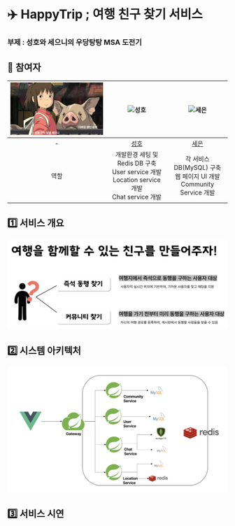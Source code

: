 # ✈️ HappyTrip ; 여행 친구 찾기 서비스 
### 부제 : 성호와 세으니의 우당탕탕 MSA 도전기

## 👫 참여자
<div align="center">
<!--   <img src="profile.png" alt="profile" width="300"/> -->

|<img src="profile.png" alt="profile" width="400"/> | <img src="https://avatars.githubusercontent.com/u/116167931?v=4" alt="성호" width="200"/> |<img src="https://avatars.githubusercontent.com/u/48899016" alt="세은" width="200"/>|
|:--------:|:--------:|:--------:|
|-|  [성호](https://github.com/SunghoLee98)   | [세은](https://github.com/ChoiSeEun)|
|역할 | 개발환경 세팅 및 Redis DB 구축<br> User service 개발 <br> Location service 개발 <br> Chat service 개발 | 각 서비스 DB(MySQL) 구축 <br> 웹 페이지 UI 개발 <br> Community Service 개발


</div>

## 1️⃣ 서비스 개요 
<div align="center">
<img src="service_overview.png" alt="service_overview" width="900"/>
</div>

## 2️⃣ 시스템 아키텍처
<div align="center">
<img src="architecture_diagram.png" alt="architecture_diagram" width="800"/>
</div>

## 3️⃣ 서비스 시연 
